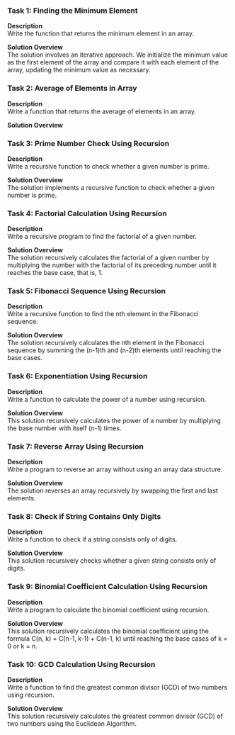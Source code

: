 ### Task 1: Finding the Minimum Element

**Description**  
Write the function that returns the minimum element in an array.

**Solution Overview**  
The solution involves an iterative approach. We initialize the minimum value as the first element of the array and compare it with each element of the array, updating the minimum value as necessary.

### Task 2: Average of Elements in Array

**Description**  
Write a function that returns the average of elements in an array.

**Solution Overview**

### Task 3: Prime Number Check Using Recursion

**Description**  
Write a recursive function to check whether a given number is prime.

**Solution Overview**  
The solution implements a recursive function to check whether a given number is prime.

### Task 4: Factorial Calculation Using Recursion

**Description**  
Write a recursive program to find the factorial of a given number.

**Solution Overview**  
The solution recursively calculates the factorial of a given number by multiplying the number with the factorial of its preceding number until it reaches the base case, that is, 1.

### Task 5: Fibonacci Sequence Using Recursion

**Description**  
Write a recursive function to find the nth element in the Fibonacci sequence.

**Solution Overview**  
The solution recursively calculates the nth element in the Fibonacci sequence by summing the (n-1)th and (n-2)th elements until reaching the base cases.

### Task 6: Exponentiation Using Recursion

**Description**  
Write a function to calculate the power of a number using recursion.

**Solution Overview**  
This solution recursively calculates the power of a number by multiplying the base number with itself (n-1) times.

### Task 7: Reverse Array Using Recursion

**Description**  
Write a program to reverse an array without using an array data structure.

**Solution Overview**  
The solution reverses an array recursively by swapping the first and last elements.

### Task 8: Check if String Contains Only Digits

**Description**  
Write a function to check if a string consists only of digits.

**Solution Overview**  
This solution recursively checks whether a given string consists only of digits.

### Task 9: Binomial Coefficient Calculation Using Recursion

**Description**  
Write a program to calculate the binomial coefficient using recursion.

**Solution Overview**  
This solution recursively calculates the binomial coefficient using the formula C(n, k) = C(n-1, k-1) + C(n-1, k) until reaching the base cases of k = 0 or k = n.

### Task 10: GCD Calculation Using Recursion

**Description**  
Write a function to find the greatest common divisor (GCD) of two numbers using recursion.

**Solution Overview**  
This solution recursively calculates the greatest common divisor (GCD) of two numbers using the Euclidean Algorithm.
